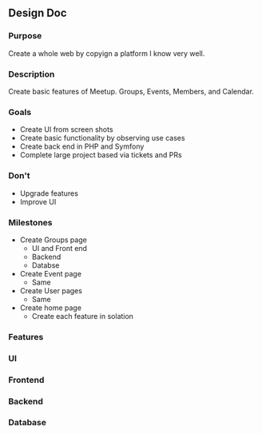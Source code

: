 ## Design Doc

### Purpose

Create a whole web by copyign a platform I know very well.

### Description

Create basic features of Meetup. Groups, Events, Members, and Calendar.

### Goals

- Create UI from screen shots
- Create basic functionality by observing use cases
- Create back end in PHP and Symfony
- Complete large project based via tickets and PRs

### Don't

- Upgrade features
- Improve UI

### Milestones

- Create Groups page
  - UI and Front end
  - Backend
  - Databse
- Create Event page
  - Same
- Create User pages
  - Same
- Create home page
  - Create each feature in solation

### Features

### UI

### Frontend

### Backend

### Database
